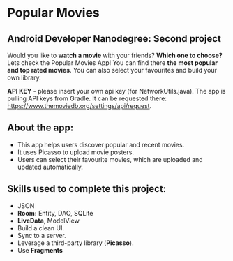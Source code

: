 # Popular Movies
## Android Developer Nanodegree: Second project

Would you like to **watch a movie** with your friends? **Which one to choose?** Lets check the Popular Movies App! You can find there **the most popular and top rated movies**. You can also select your favourites and build your own library. 

**API KEY** - please insert your own api key (for NetworkUtils.java). The app is pulling API keys from Gradle. It can be requested there: https://www.themoviedb.org/settings/api/request.

## About the app:
+ This app helps users discover popular and recent movies. 
+ It uses Picasso to upload movie posters.
+ Users can select their favourite movies, which are uploaded and updated automatically.

## Skills used to complete this project:
+ JSON
+ **Room:** Entity, DAO, SQLite 
+ **LiveData**, ModelView
+ Build a clean UI.
+ Sync to a server.
+ Leverage a third-party library (**Picasso**).
+ Use **Fragments** 

